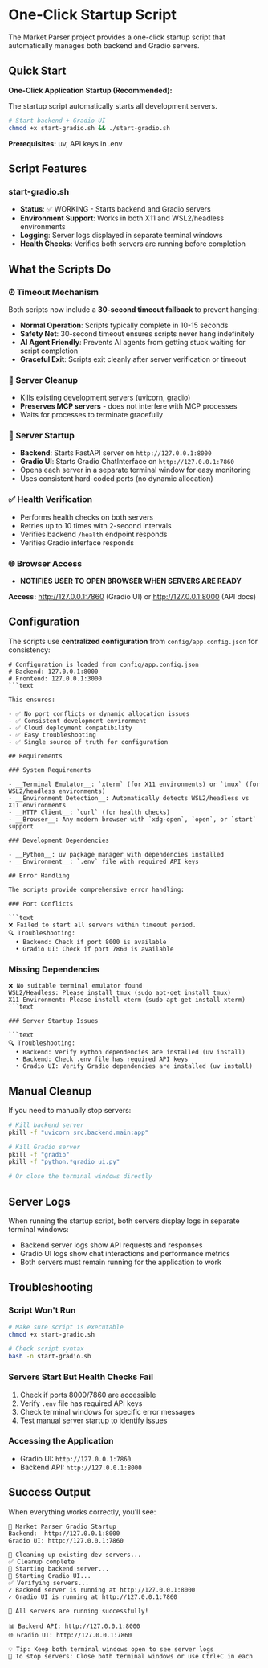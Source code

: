 # One-Click Startup Script

The Market Parser project provides a one-click startup script that
automatically manages both backend and Gradio servers.

## Quick Start

__One-Click Application Startup (Recommended):__

The startup script automatically starts all development servers.

```bash
# Start backend + Gradio UI
chmod +x start-gradio.sh && ./start-gradio.sh
```

__Prerequisites:__ uv, API keys in .env

## Script Features

### start-gradio.sh

- __Status__: ✅ WORKING - Starts backend and Gradio servers
- __Environment Support__: Works in both X11 and WSL2/headless environments
- __Logging__: Server logs displayed in separate terminal windows
- __Health Checks__: Verifies both servers are running before completion

## What the Scripts Do

### ⏰ Timeout Mechanism

Both scripts now include a **30-second timeout fallback** to prevent hanging:

- **Normal Operation**: Scripts typically complete in 10-15 seconds
- **Safety Net**: 30-second timeout ensures scripts never hang indefinitely
- **AI Agent Friendly**: Prevents AI agents from getting stuck waiting for script completion
- **Graceful Exit**: Scripts exit cleanly after server verification or timeout

### 🔄 Server Cleanup

- Kills existing development servers (uvicorn, gradio)
- __Preserves MCP servers__ - does not interfere with MCP processes
- Waits for processes to terminate gracefully

### 🚀 Server Startup

- __Backend__: Starts FastAPI server on `http://127.0.0.1:8000`
- __Gradio UI__: Starts Gradio ChatInterface on `http://127.0.0.1:7860`
- Opens each server in a separate terminal window for easy monitoring
- Uses consistent hard-coded ports (no dynamic allocation)

### ✅ Health Verification

- Performs health checks on both servers
- Retries up to 10 times with 2-second intervals
- Verifies backend `/health` endpoint responds
- Verifies Gradio interface responds

### 🌐 Browser Access

- __NOTIFIES USER TO OPEN BROWSER WHEN SERVERS ARE READY__

__Access:__ <http://127.0.0.1:7860> (Gradio UI) or <http://127.0.0.1:8000> (API docs)

## Configuration

The scripts use __centralized configuration__ from `config/app.config.json` for consistency:

```textbash
# Configuration is loaded from config/app.config.json
# Backend: 127.0.0.1:8000
# Frontend: 127.0.0.1:3000
```text

This ensures:

- ✅ No port conflicts or dynamic allocation issues
- ✅ Consistent development environment
- ✅ Cloud deployment compatibility
- ✅ Easy troubleshooting
- ✅ Single source of truth for configuration

## Requirements

### System Requirements

- __Terminal Emulator__: `xterm` (for X11 environments) or `tmux` (for WSL2/headless environments)
- __Environment Detection__: Automatically detects WSL2/headless vs X11 environments
- __HTTP Client__: `curl` (for health checks)
- __Browser__: Any modern browser with `xdg-open`, `open`, or `start` support

### Development Dependencies

- __Python__: uv package manager with dependencies installed
- __Environment__: `.env` file with required API keys

## Error Handling

The scripts provide comprehensive error handling:

### Port Conflicts

```text
❌ Failed to start all servers within timeout period.
🔍 Troubleshooting:
  • Backend: Check if port 8000 is available
  • Gradio UI: Check if port 7860 is available
```

### Missing Dependencies

```text
❌ No suitable terminal emulator found
WSL2/Headless: Please install tmux (sudo apt-get install tmux)
X11 Environment: Please install xterm (sudo apt-get install xterm)
```text

### Server Startup Issues

```text
🔍 Troubleshooting:
  • Backend: Verify Python dependencies are installed (uv install)
  • Backend: Check .env file has required API keys
  • Gradio UI: Verify Gradio dependencies are installed (uv install)
```

## Manual Cleanup

If you need to manually stop servers:

```bash
# Kill backend server
pkill -f "uvicorn src.backend.main:app"

# Kill Gradio server
pkill -f "gradio"
pkill -f "python.*gradio_ui.py"

# Or close the terminal windows directly
```

## Server Logs

When running the startup script, both servers display logs in separate terminal windows:

- Backend server logs show API requests and responses
- Gradio UI logs show chat interactions and performance metrics
- Both servers must remain running for the application to work

## Troubleshooting

### Script Won't Run

```bash
# Make sure script is executable
chmod +x start-gradio.sh

# Check script syntax
bash -n start-gradio.sh
```

### Servers Start But Health Checks Fail

1. Check if ports 8000/7860 are accessible
2. Verify `.env` file has required API keys
3. Check terminal windows for specific error messages
4. Test manual server startup to identify issues

### Accessing the Application

- Gradio UI: `http://127.0.0.1:7860`
- Backend API: `http://127.0.0.1:8000`

## Success Output

When everything works correctly, you'll see:

```text
🎯 Market Parser Gradio Startup
Backend:  http://127.0.0.1:8000
Gradio UI: http://127.0.0.1:7860

🔄 Cleaning up existing dev servers...
✅ Cleanup complete
🚀 Starting backend server...
🚀 Starting Gradio UI...
✅ Verifying servers...
✓ Backend server is running at http://127.0.0.1:8000
✓ Gradio UI is running at http://127.0.0.1:7860

🎉 All servers are running successfully!

📊 Backend API: http://127.0.0.1:8000
🌐 Gradio UI: http://127.0.0.1:7860

💡 Tip: Keep both terminal windows open to see server logs
🛑 To stop servers: Close both terminal windows or use Ctrl+C in each
```
